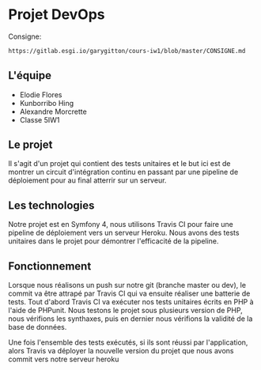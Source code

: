 Projet DevOps
========================

Consigne:
```bash
https://gitlab.esgi.io/garygitton/cours-iw1/blob/master/CONSIGNE.md
```

L'équipe
------------

  * Elodie Flores
  * Kunborribo Hing
  * Alexandre Morcrette
  * Classe 5IW1

Le projet
------------

Il s'agit d'un projet qui contient des tests unitaires et le but ici est de montrer un circuit d'intégration continu en passant par une pipeline de déploiement pour au final atterrir sur un serveur.

Les technologies
------------

Notre projet est en Symfony 4, nous utilisons Travis CI pour faire une pipeline de déploiement vers un serveur Heroku. Nous avons des tests unitaires dans le projet pour démontrer l'efficacité de la pipeline.

Fonctionnement
------------

<p>Lorsque nous réalisons un push sur notre git (branche master ou dev), le commit va être attrapé par Travis CI qui va ensuite réaliser une batterie de tests. Tout d'abord Travis CI va exécuter nos tests unitaires écrits en PHP à l'aide de PHPunit. Nous testons le projet sous plusieurs version de PHP, nous vérifions les synthaxes, puis en dernier nous vérifions la validité de la base de données.</p>
<p>Une fois l'ensemble des tests exécutés, si ils sont réussi par l'application, alors Travis va déployer la nouvelle version du projet que nous avons commit vers notre serveur heroku</p>
